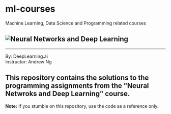 # ml-courses
Machine Learning, Data Science and Programming related courses

## ![Neural Networks and Deep Learning](https://www.coursera.org/learn/neural-networks-deep-learning/home/welcome) 
----------------------------------------
By: DeepLearning.ai \
Instructor: Andrew Ng

This repository contains the solutions to the programming assignments from the "Neural Netwroks and Deep Learning" course.
-------------------------------------------
**Note:** If you stumble on this repository, use the code as a reference only.
